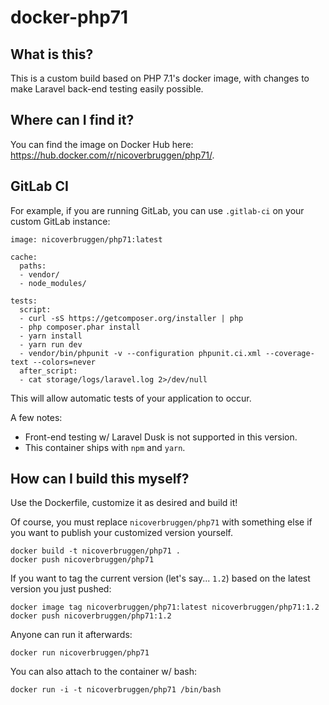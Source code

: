 # docker-php71

## What is this?

This is a custom build based on PHP 7.1's docker image, with changes to make Laravel back-end testing easily possible.

## Where can I find it?

You can find the image on Docker Hub here: https://hub.docker.com/r/nicoverbruggen/php71/.

## GitLab CI

For example, if you are running GitLab, you can use `.gitlab-ci` on your custom GitLab instance:

```
image: nicoverbruggen/php71:latest

cache:
  paths:
  - vendor/
  - node_modules/

tests:
  script:
  - curl -sS https://getcomposer.org/installer | php
  - php composer.phar install
  - yarn install
  - yarn run dev
  - vendor/bin/phpunit -v --configuration phpunit.ci.xml --coverage-text --colors=never
  after_script:
  - cat storage/logs/laravel.log 2>/dev/null
```

This will allow automatic tests of your application to occur.

A few notes:

- Front-end testing w/ Laravel Dusk is not supported in this version.
- This container ships with `npm` and `yarn`.

## How can I build this myself?

Use the Dockerfile, customize it as desired and build it!

Of course, you must replace `nicoverbruggen/php71` with something else if you want to publish your customized version yourself.

    docker build -t nicoverbruggen/php71 .
    docker push nicoverbruggen/php71

If you want to tag the current version (let's say... `1.2`) based on the latest version you just pushed:

    docker image tag nicoverbruggen/php71:latest nicoverbruggen/php71:1.2
    docker push nicoverbruggen/php71:1.2

Anyone can run it afterwards:

    docker run nicoverbruggen/php71

You can also attach to the container w/ bash:

    docker run -i -t nicoverbruggen/php71 /bin/bash
